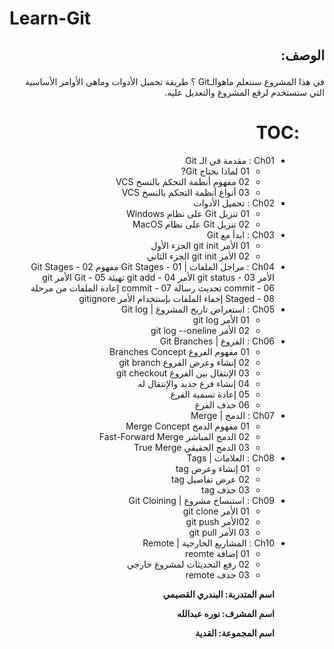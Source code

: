 

# Learn-Git



## <div dir=rtl>  الوصف:  <dir>
 <div dir=rtl> 
في هذا المشروع سنتعلم ماهوالـGit ؟ طريقة تحميل الأدوات  وماهي الأوامر الأساسية التي ستستخدم لرفع المشروع والتعديل عليه.
 <dir>


# <div dir=rtl> :TOC

- Ch01 : مقدمة في الـ Git
	-  01 لماذا نحتاج Git?
	- 02 مفهوم أنظمة التحكم بالنسخ VCS
	- 03 أنواع أنظمة التحكم بالنسخ VCS
- Ch02 : تحميل الأدوات
	-  01 تنزيل Git على نظام Windows
	- 02 تنزيل Git على نظام MacOS
- Ch03 : ابدأ مع Git
	- 01 الأمر git init الجزء الأول
	- 02 الأمر git init الجزء الثاني
- Ch04 : مراحل الملفات | Git Stages
		-  01 مفهوم Git Stages
		- 02 الأمر git status
		- 03 الأمر git add
		- 04 تهيئة Git
		- 05 الأمر git commit
		- 06 تحديث رسالة commit
		- 07 إعادة الملفات من مرحلة Staged
		- 08 إخفاء الملفات بإستخدام الأمر gitignore
- Ch05 : استعراض تاريخ المشروع | Git log
	- 01 الأمر git log
	- 02 الأمر git log --oneline
- Ch06 : الفروع | Git Branches
	- 01 مفهوم الفروع Branches Concept
	- 02 إنشاء وعرض الفروع git branch
	- 03 الإنتقال بين الفروع git checkout
	- 04 إنشاء فرع جديد والإنتقال له
	- 05 إعادة تسمية الفرع
	- 06 حذف الفرع 
- Ch07 : الدمج | Merge
	- 01 مفهوم الدمج  Merge Concept
	- 02 الدمج المباشر Fast-Forward Merge
	- 03 الدمج الحقيقي True Merge
- Ch08 : العلامات | Tags
	- 01 إنشاء وعرض tag
	- 02 عرض تفاصيل tag
	- 03 حذف tag
- Ch09 : استنساخ مشروع | Git Cloining
	- 01 الأمر git clone
	- 02الأمر git push
	- 03 الأمر git pull
- Ch10 : المشاريع الخارجية | Remote
	- 01  إضافة reomte
	- 02 رفع التحديثات لمشروع خارجي
	- 03  حذف remote

<dir>
 
 <div dir=rtl> 
 
**اسم المتدربة: البندري القصيمي**

**اسم المشرف: نوره عبدالله**

**اسم المجموعة: القدية**

<div>

